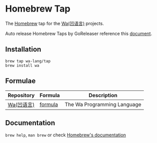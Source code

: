 # Homebrew Tap

The [Homebrew](https://brew.sh/index_zh-cn) tap for the [Wa(凹语言)](https://wa-lang.org) projects.

Auto release Homebrew Taps by GoReleaser reference this [document](https://goreleaser.com/customization/homebrew/).

## Installation

```
brew tap wa-lang/tap
brew install wa
```

## Formulae

| Repository | Formula | Description |
| ---------- | ------- | ----------- |
| [Wa(凹语言)](https://github.com/wa-lang/wa) | [formula](HomebrewFormula/wa.rb) | The Wa Programming Language |

## Documentation

`brew help`, `man brew` or check [Homebrew's documentation](https://docs.brew.sh/)

